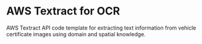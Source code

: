 # AWS Textract for OCR

AWS Textract API code template for extracting text information from vehicle certificate images using domain and spatial knowledge. 
